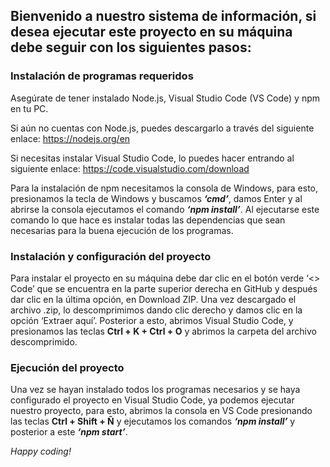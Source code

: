 <h2>Bienvenido a nuestro sistema de información, si desea ejecutar este proyecto en su máquina debe seguir con los siguientes pasos:</h2>

<h3>Instalación de programas requeridos</h3>

Asegúrate de tener instalado Node.js, Visual Studio Code (VS Code) y npm en tu PC.

Si aún no cuentas con Node.js, puedes descargarlo a través del siguiente enlace: https://nodejs.org/en 

Si necesitas instalar Visual Studio Code, lo puedes hacer entrando al siguiente enlace: https://code.visualstudio.com/download  

Para la instalación de npm necesitamos la consola de Windows, para esto, presionamos la tecla de Windows y buscamos <b><i>‘cmd’</i></b>, damos Enter y al abrirse la consola ejecutamos el comando <b><i>‘npm install’</i></b>.
Al ejecutarse este comando lo que hace es instalar todas las dependencias que sean necesarias para la buena ejecución de los programas.

<h3>Instalación y configuración del proyecto</h3>

Para instalar el proyecto en su máquina debe dar clic en el botón verde ‘<> Code’ que se encuentra en la parte superior derecha en GitHub y después dar clic en la última opción, en Download ZIP.
Una vez descargado el archivo .zip, lo descomprimimos dando clic derecho y damos clic en la opción ‘Extraer aquí’.
Posterior a esto, abrimos Visual Studio Code, y presionamos las teclas <b>Ctrl + K + Ctrl + O</b> y abrimos la carpeta del archivo descomprimido.


<h3>Ejecución del proyecto</h3>

Una vez se hayan instalado todos los programas necesarios y se haya configurado el proyecto en Visual Studio Code, ya podemos ejecutar nuestro proyecto, para esto, abrimos la consola en VS Code presionando las teclas <b>Ctrl + Shift + Ñ</b> y ejecutamos los comandos <b><i>‘npm install’</i></b> y posterior a este <b><i>‘npm start’</i></b>.




<i>Happy coding!</i>






